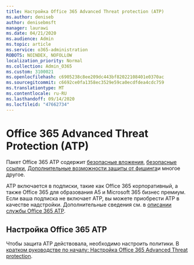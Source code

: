 ```yaml
---
title: Настройка Office 365 Advanced Threat protection (ATP)
ms.author: deniseb
author: denisebmsft
manager: laurawi
ms.date: 04/21/2020
ms.audience: Admin
ms.topic: article
ms.service: o365-administration
ROBOTS: NOINDEX, NOFOLLOW
localization_priority: Normal
ms.collection: Admin_O365
ms.custom: 3100021
ms.openlocfilehash: c6905238c8ee209dc443bf82022108401e0370ac
ms.sourcegitcommit: c6692ce0fa1358ec3529e59ca0ecdfdea4cdc759
ms.translationtype: MT
ms.contentlocale: ru-RU
ms.lasthandoff: 09/14/2020
ms.locfileid: "47662734"
---
```

# <a name="office-365-advanced-threat-protection-atp"></a>Office 365 Advanced Threat Protection (ATP)

Пакет Office 365 ATP содержит [безопасные вложения](https://docs.microsoft.com/microsoft-365/security/office-365-security/atp-safe-attachments), [безопасные ссылки](https://docs.microsoft.com/microsoft-365/security/office-365-security/atp-safe-links), [Дополнительные возможности защиты от фишинга](https://docs.microsoft.com/microsoft-365/security/office-365-security/atp-anti-phishing)и многое другое. 

ATP включается в подписки, такие как Office 365 корпоративный, а также Office 365 для образования A5 и Microsoft 365 бизнес премиум. Если ваша подписка не включает ATP, вы можете приобрести ATP в качестве надстройки. Дополнительные сведения см. в [описании службы Office 365 ATP](https://docs.microsoft.com/office365/servicedescriptions/office-365-advanced-threat-protection-service-description).

## <a name="set-up-office-365-atp"></a>Настройка Office 365 ATP

Чтобы защита ATP действовала, необходимо настроить политики. В [кратком руководстве по началу: Настройка Office 365 Advanced Threat protection](https://docs.microsoft.com/office365/securitycompliance/checklist-atp-setup).

